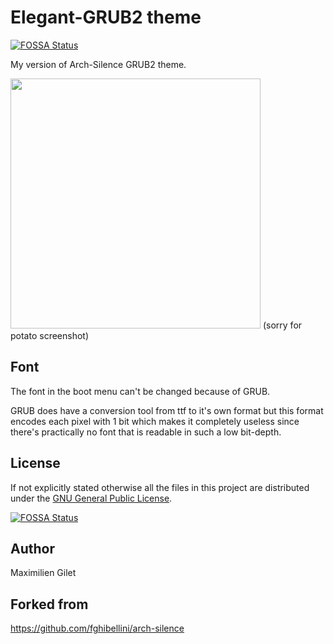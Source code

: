 # Elegant-GRUB2 theme
[![FOSSA Status](https://app.fossa.io/api/projects/git%2Bgithub.com%2Feeeple%2FElegant-GRUB2.svg?type=shield)](https://app.fossa.io/projects/git%2Bgithub.com%2Feeeple%2FElegant-GRUB2?ref=badge_shield)


My version of Arch-Silence GRUB2 theme.

<img src="./preview.png" width="400">
(sorry for potato screenshot)

## Font

The font in the boot menu can't be changed because of GRUB.

GRUB does have a conversion tool from ttf to it's own format but this format encodes each pixel with 1 bit
which makes it completely useless since there's practically no font that is readable in such a low bit-depth.

## License

If not explicitly stated otherwise all the files in this project are distributed under the [GNU General Public License](./COPYING).


[![FOSSA Status](https://app.fossa.io/api/projects/git%2Bgithub.com%2Feeeple%2FElegant-GRUB2.svg?type=large)](https://app.fossa.io/projects/git%2Bgithub.com%2Feeeple%2FElegant-GRUB2?ref=badge_large)

## Author

Maximilien Gilet

## Forked from

https://github.com/fghibellini/arch-silence